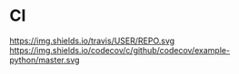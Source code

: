# CI

https://img.shields.io/travis/USER/REPO.svg
https://img.shields.io/codecov/c/github/codecov/example-python/master.svg

